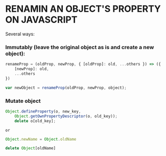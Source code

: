 
# RENAMIN AN OBJECT'S PROPERTY ON JAVASCRIPT

Several ways:

### Immutably (leave the original object as is and create a new object):

```JAVASCRIPT
renameProp = (oldProp, newProp, { [oldProp]: old, ...others }) => ({
    [newProp]: old,
    ...others
})

var newObject = renameProp(oldProp, newProp, object);
````


### Mutate object
```JAVASCRIPT
Object.defineProperty(o, new_key,
	Object.getOwnPropertyDescriptor(o, old_key));
    delete o[old_key];
````
    or

```JAVASCRIPT
Object.newName = Object.oldName

delete Object[oldName]
```